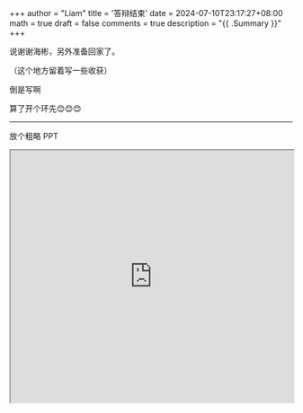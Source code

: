 +++
author = "Liam"
title = '答辩结束'
date = 2024-07-10T23:17:27+08:00
math = true 
draft = false
comments = true
description = "{{ .Summary }}"
+++

说谢谢海彬，另外准备回家了。

（这个地方留着写一些收获）

倒是写啊

算了开个环先😊😊😊

-----

放个粗略 PPT

<iframe src="https://gamma.app/embed/rx83a562p1sz31t" style="width: 700px; max-width: 100%; height: 450px" allow="fullscreen" title="O2O 优惠券使用预测"></iframe>
